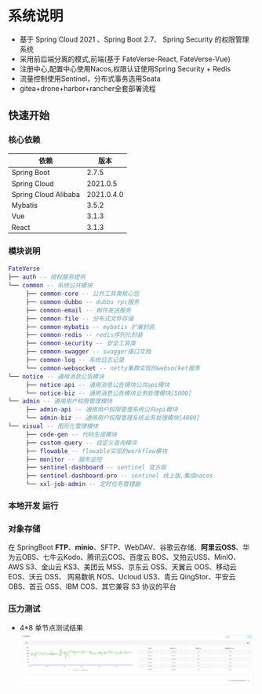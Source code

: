 # 系统说明

- 基于 Spring Cloud 2021 、Spring Boot 2.7、 Spring Security 的权限管理系统
- 采用前后端分离的模式,前端(基于 FateVerse-React, FateVerse-Vue)
- 注册中心,配置中心使用Nacos,权限认证使用Spring Security + Redis
- 流量控制使用Sentinel，分布式事务选用Seata
- gitea+drone+harbor+rancher全套部署流程

## 快速开始

### 核心依赖

| 依赖                   | 版本         |
|----------------------|------------|
| Spring Boot          | 2.7.5      |
| Spring Cloud         | 2021.0.5   |
| Spring Cloud Alibaba | 2021.0.4.0 |
| Mybatis              | 3.5.2      |
| Vue                  | 3.1.3      |
| React                | 3.1.3      |

### 模块说明

```lua
FateVerse
├── auth -- 授权服务提供
└── common -- 系统公共模块
     ├── common-core -- 公共工具类核心包
     ├── common-dubbo -- dubbo rpc服务
     ├── common-email -- 邮件发送服务
     ├── common-file -- 分布式文件存储
     ├── common-mybatis -- mybatis 扩展封装
     ├── common-redis -- redis序列化封装
     ├── common-security -- 安全工具类
     ├── common-swagger -- swagger接口文档
     ├── common-log -- 系统日志记录
     └── common-websocket -- netty集群实现的websocket服务
└── notice -- 通用消息公告模块
     ├── notice-api -- 通用消息公告模块公共api模块
     └── notice-biz -- 通用消息公告模块业务处理模块[5000]
└── admin -- 通用用户权限管理模块
     ├── admin-api -- 通用用户权限管理系统公共api模块
     └── admin-biz -- 通用用户权限管理系统业务处理模块[4000]
└── visual -- 图形化管理模块
     ├── code-gen -- 代码生成模块
     ├── custom-query -- 自定义查询模块
     ├── flowable -- flowable实现的workflow模块
     ├── monitor -- 服务监控
     ├── sentinel-dashboard -- sentinel 官方版
     ├── sentinel-dashboard-pro -- sentinel 线上版,集成nacos
     └── xxl-job-admin -- 定时任务管理器
```

### 本地开发 运行

### 对象存储

在 SpringBoot **FTP**、**minio**、SFTP、WebDAV、谷歌云存储、**阿里云OSS**、华为云OBS、七牛云Kodo、腾讯云COS、百度云
BOS、又拍云USS、MinIO、 AWS S3、金山云
KS3、美团云 MSS、京东云 OSS、天翼云 OOS、移动云 EOS、沃云 OSS、 网易数帆 NOS、Ucloud US3、青云 QingStor、平安云 OBS、首云 OSS、IBM
COS、其它兼容 S3 协议的平台

### 压力测试

- 4*8 单节点测试结果
  ![qps_test.png](qps_test.png)